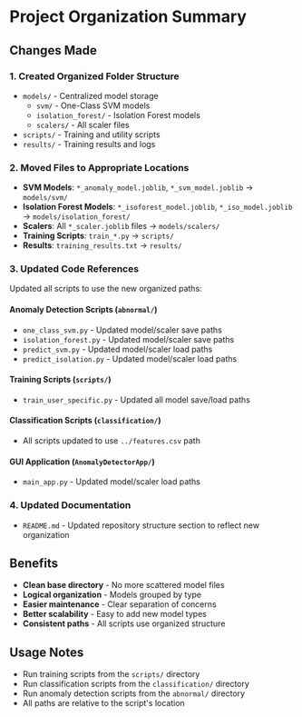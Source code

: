# Project Organization Summary

## Changes Made

### 1. Created Organized Folder Structure
- `models/` - Centralized model storage
  - `svm/` - One-Class SVM models
  - `isolation_forest/` - Isolation Forest models  
  - `scalers/` - All scaler files
- `scripts/` - Training and utility scripts
- `results/` - Training results and logs

### 2. Moved Files to Appropriate Locations
- **SVM Models**: `*_anomaly_model.joblib`, `*_svm_model.joblib` → `models/svm/`
- **Isolation Forest Models**: `*_isoforest_model.joblib`, `*_iso_model.joblib` → `models/isolation_forest/`
- **Scalers**: All `*_scaler.joblib` files → `models/scalers/`
- **Training Scripts**: `train_*.py` → `scripts/`
- **Results**: `training_results.txt` → `results/`

### 3. Updated Code References
Updated all scripts to use the new organized paths:

#### Anomaly Detection Scripts (`abnormal/`)
- `one_class_svm.py` - Updated model/scaler save paths
- `isolation_forest.py` - Updated model/scaler save paths  
- `predict_svm.py` - Updated model/scaler load paths
- `predict_isolation.py` - Updated model/scaler load paths

#### Training Scripts (`scripts/`)
- `train_user_specific.py` - Updated all model save/load paths

#### Classification Scripts (`classification/`)
- All scripts updated to use `../features.csv` path

#### GUI Application (`AnomalyDetectorApp/`)
- `main_app.py` - Updated model/scaler load paths

### 4. Updated Documentation
- `README.md` - Updated repository structure section to reflect new organization

## Benefits
- **Clean base directory** - No more scattered model files
- **Logical organization** - Models grouped by type
- **Easier maintenance** - Clear separation of concerns
- **Better scalability** - Easy to add new model types
- **Consistent paths** - All scripts use organized structure

## Usage Notes
- Run training scripts from the `scripts/` directory
- Run classification scripts from the `classification/` directory  
- Run anomaly detection scripts from the `abnormal/` directory
- All paths are relative to the script's location
